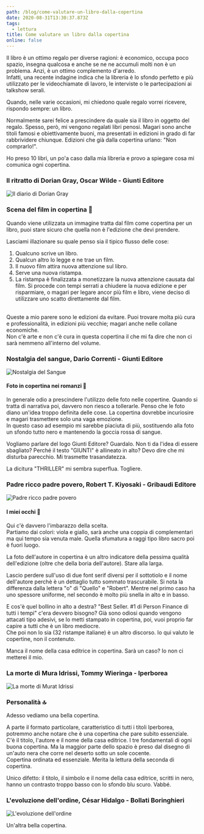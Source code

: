 ```yaml
---
path: /blog/come-valutare-un-libro-dalla-copertina
date: 2020-08-31T13:30:37.873Z
tags:
  - lettura
title: Come valutare un libro dalla copertina
online: false
---
```

Il libro è un ottimo regalo per diverse ragioni: è economico, occupa poco spazio, insegna qualcosa e anche se ne ne accumuli molti non è un problema. Anzi, è un ottimo complemento d'arredo.\
Infatti, una recente indagine indica che la libreria è lo sfondo perfetto e più utilizzato per le videochiamate di lavoro, le interviste o le partecipazioni ai talkshow serali.

Quando, nelle varie occasioni, mi chiedono quale regalo vorrei ricevere, rispondo sempre: un libro.  

Normalmente sarei felice a prescindere da quale sia il libro in oggetto del regalo. Spesso, però, mi vengono regalati libri penosi. Magari sono anche titoli famosi e obiettivamente buoni, ma presentati in edizioni in grado di far rabbrividere chiunque. Edizioni che già dalla copertina urlano: "Non comprarlo!".

Ho preso 10 libri, un po'a caso dalla mia libreria e provo a spiegare cosa mi comunica ogni copertina.

### Il ritratto di Dorian Gray, Oscar Wilde - Giunti Editore

<div class="flex justify-center max-w-sm pb-4">
  <img class="object-contain" src="/img/cover_il_ritratto_di_dorian_gray.jpg" title="Il diario di Dorian Gray" alt="Il diario di Dorian Gray">
</div>

### Scena del film in copertina 🚫

Quando viene utilizzata un immagine tratta dal film come copertina per un libro, puoi stare sicuro che quella non è l'edizione che devi prendere.  

Lasciami illazionare su quale penso sia il tipico flusso delle cose:

1. Qualcuno scrive un libro.
2. Qualcun altro lo legge e ne trae un film.
3. Il nuovo film attira nuova attenzione sul libro.
4. Serve una nuova ristampa.
5. La ristampa è finalizzata a monetizzare la nuova attenzione causata dal film. Si procede con tempi serrati a chiudere la nuova edizione e per risparmiare, o magari per legare ancor più film e libro, viene deciso di utilizzare uno scatto direttamente dal film.  

<br />
Queste a mio parere sono le edizioni da evitare. Puoi trovare molta più cura e professionalità, in edizioni più vecchie; magari anche nelle collane economiche.  

<br />
Non c'è arte e non c'è cura in questa copertina il che mi fa dire che non ci sarà nemmeno all'interno del volume.

### Nostalgia del sangue, Dario Correnti - Giunti Editore

<div class="flex justify-center max-w-sm pb-4">
  <img class="object-contain" src="/img/cover_nostalgia_del_sangue.jpg" title="Nostalgia del Sangue" alt="Nostalgia del Sangue">
</div>

#### Foto in copertina nei romanzi 🚫

In generale odio a prescindere l'utilizzo delle foto nelle copertine. Quando si tratta di narrativa poi, davvero non riesco a tollerarle. Penso che le foto diano un'idea troppo definita delle cose. La copertina dovrebbe incuriosire e magari trasmettere solo una vaga emozione.\
In questo caso ad esempio mi sarebbe piaciuta di più, sostituendo alla foto un sfondo tutto nero e mantenendo la goccia rossa di sangue.

Vogliamo parlare del logo Giunti Editore? Guardalo. Non ti da l'idea di essere sbagliato? Perché il testo "GIUNTI" è allineato in alto? Devo dire che mi disturba parecchio. Mi trasmette trasandatezza.

La dicitura "THRILLER" mi sembra superflua. Togliere.

### Padre ricco padre povero, Robert T. Kiyosaki - Gribaudi Editore

<div class="flex justify-center max-w-sm pb-4">
  <img class="object-contain" src="/img/cover_padre_ricco_padre_povero.jpg" title="Padre ricco padre povero" alt="Padre ricco padre povero">
</div>

#### I miei occhi 🙈

Qui c'è davvero l'imbarazzo della scelta.\
Partiamo dai colori: viola e giallo, sarà anche una coppia di complementari ma qui tempo sia venuta male. Quella sfumatura a raggi tipo libro sacro poi è fuori luogo.  

La foto dell'autore in copertina è un altro indicatore della pessima qualità dell'edizione (oltre che della boria dell'autore). Stare alla larga.

Lascio perdere sull'uso di due font serif diversi per il sottotiolo e il nome dell'autore perchè è un dettaglio tutto sommato trascurabile. Si nota la differenza dalla lettera "o" di "Quello" e "Robert". Mentre nel primo caso ha uno spessore uniforme, nel secondo è molto più snella in alto e in basso.

E cos'è quel bollino in alto a destra? "Best Seller. #1 di Person Finance di tutti i tempi" c'era devvero bisogno? Già sono odiosi quando vengono attacati tipo adesivi, se lo metti stampato in copertina, poi, vuoi proprio far capire a tutti che è un libro mediocre.\
Che poi non lo sia (32 ristampe italiane) è un altro discorso. Io qui valuto le copertine, non il contenuto.

Manca il nome della casa editrice in copertina. Sarà un caso? Io non ci metterei il mio.

### La morte di Mura Idrissi, Tommy Wieringa - Iperborea

<div class="flex justify-center max-w-sm pb-4">
  <img class="object-contain" src="/img/cover_morte_di_murat_idrissi.jpg" title="La morte di Murat Idrissi" alt="La morte di Murat Idrissi">
</div>

### Personalità 🔝

Adesso vediamo una bella copertina.  

A parte il formato particolare, caratteristico di tutti i titoli Iperborea, potremmo anche notare che è una copertina che pare subito essenziale. C'è il titolo, l'autore e il nome della casa editrice. I tre fondamentali di ogni buona copertina. Ma la maggior parte dello spazio è preso dal disegno di un'auto nera che corre nel deserto sotto un sole cocente.\
Copertina ordinata ed essenziale. Merita la lettura della seconda di copertina.

Unico difetto: il titolo, il simbolo e il nome della casa editrice, scritti in nero, hanno un contrasto troppo basso con lo sfondo blu scuro. Vabbé.

### L'evoluzione dell'ordine, César Hidalgo - Bollati Boringhieri

<div class="flex justify-center max-w-sm pb-4">
  <img class="object-contain" src="/img/cover_l_evoluzione_dell_ordine.jpg" title="L'evoluzione dell'ordine" alt="L'evoluzione dell'ordine">
</div>

Un'altra bella copertina.